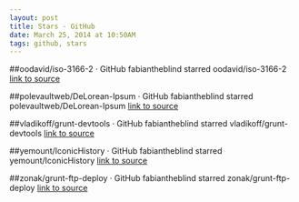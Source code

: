 ```yaml
---
layout: post
title: Stars · GitHub
date: March 25, 2014 at 10:50AM
tags: github, stars
---
```

##oodavid/iso-3166-2 · GitHub
fabiantheblind starred oodavid/iso-3166-2
[link to source](http://ift.tt/1jAzhCe) 

##polevaultweb/DeLorean-Ipsum · GitHub
fabiantheblind starred polevaultweb/DeLorean-Ipsum
[link to source](http://ift.tt/1h4B8An) 

##vladikoff/grunt-devtools · GitHub
fabiantheblind starred vladikoff/grunt-devtools
[link to source](http://ift.tt/XOb96B) 

##yemount/IconicHistory · GitHub
fabiantheblind starred yemount/IconicHistory
[link to source](http://ift.tt/1oiNJC5) 

##zonak/grunt-ftp-deploy · GitHub
fabiantheblind starred zonak/grunt-ftp-deploy
[link to source](http://ift.tt/12OQAGS) 
